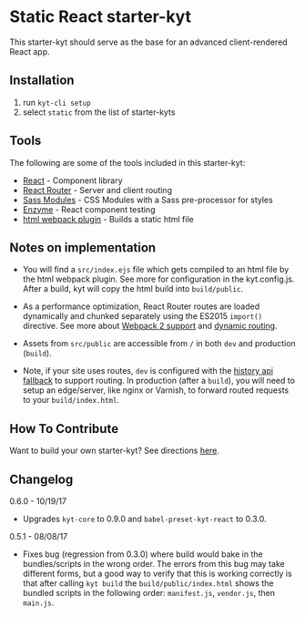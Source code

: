 # Static React starter-kyt

This starter-kyt should serve as the base for an advanced client-rendered React app.

## Installation

1. run `kyt-cli setup`
2. select `static` from the list of starter-kyts


## Tools

The following are some of the tools included in this starter-kyt:

- [React](https://facebook.github.io/react/) - Component library
- [React Router](https://github.com/reactjs/react-router) - Server and client routing
- [Sass Modules](https://github.com/css-modules/css-modules) - CSS Modules with a Sass pre-processor for styles
- [Enzyme](https://github.com/airbnb/enzyme) - React component testing
- [html webpack plugin](https://github.com/ampedandwired/html-webpack-plugin) - Builds a static html file

## Notes on implementation

- You will find a `src/index.ejs` file which gets compiled to an html file by the html webpack plugin. See more for configuration in the kyt.config.js. After a build, kyt will copy the html build into `build/public`.

- As a performance optimization, React Router routes are loaded dynamically and chunked separately using the ES2015 `import()` directive. See more about  [Webpack 2 support](https://gist.github.com/sokra/27b24881210b56bbaff7#code-splitting-with-es6) and [dynamic routing](https://github.com/reactjs/react-router/blob/master/docs/guides/DynamicRouting.md).

- Assets from `src/public` are accessible from `/` in both `dev` and production (`build`).

- Note, if your site uses routes, `dev` is configured with the [history api fallback](https://github.com/bripkens/connect-history-api-fallback) to support routing. In production (after a `build`), you will need to setup an edge/server, like nginx or Varnish, to forward routed requests to your `build/index.html`.

## How To Contribute
Want to build your own starter-kyt?
See directions [here](https://github.com/NYTimes/kyt/docs/Starterkyts.md).

## Changelog

0.6.0 - 10/19/17

- Upgrades `kyt-core` to 0.9.0 and `babel-preset-kyt-react` to 0.3.0.

0.5.1 - 08/08/17

- Fixes bug (regression from 0.3.0) where build would bake in the bundles/scripts in the wrong order. The errors from this bug may take different forms, but a good way to verify that this is working correctly is that after calling `kyt build` the `build/public/index.html` shows the bundled scripts in the following order: `manifest.js`, `vendor.js`, then `main.js`.
